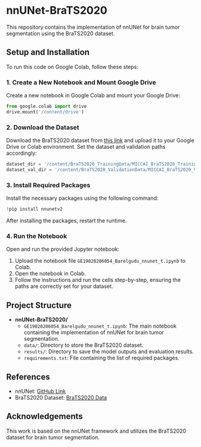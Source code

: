 # nnUNet-BraTS2020

This repository contains the implementation of nnUNet for brain tumor segmentation using the BraTS2020 dataset.

## Setup and Installation

To run this code on Google Colab, follow these steps:

### 1. Create a New Notebook and Mount Google Drive

Create a new notebook in Google Colab and mount your Google Drive:

```python
from google.colab import drive
drive.mount('/content/drive')
```

### 2. Download the Dataset

Download the BraTS2020 dataset from [this link](https://www.kaggle.com/datasets/awsaf49/brats20-dataset-training-validation) and upload it to your Google Drive or Colab environment. Set the dataset and validation paths accordingly:

```python
dataset_dir = '/content/BraTS2020_TrainingData/MICCAI_BraTS2020_TrainingData'
dataset_val_dir = '/content/BraTS2020_ValidationData/MICCAI_BraTS2020_ValidationData'
```

### 3. Install Required Packages

Install the necessary packages using the following command:

```python
!pip install nnunetv2
```

After installing the packages, restart the runtime.

### 4. Run the Notebook

Open and run the provided Jupyter notebook:

1. Upload the notebook file `GE19020206054_Barelgudu_nnunet_t.ipynb` to Colab.
2. Open the notebook in Colab.
3. Follow the instructions and run the cells step-by-step, ensuring the paths are correctly set for your dataset.

## Project Structure

- **nnUNet-BraTS2020/**
  - `GE19020206054_Barelgudu_nnunet_t.ipynb`: The main notebook containing the implementation of nnUNet for brain tumor segmentation.
  - `data/`: Directory to store the BraTS2020 dataset.
  - `results/`: Directory to save the model outputs and evaluation results.
  - `requirements.txt`: File containing the list of required packages.

## References

- nnUNet: [GitHub Link](https://github.com/MIC-DKFZ/nnUNet)
- BraTS2020 Dataset: [BraTS2020 Data](https://www.med.upenn.edu/cbica/brats2020/data.html)

## Acknowledgements

This work is based on the nnUNet framework and utilizes the BraTS2020 dataset for brain tumor segmentation.
